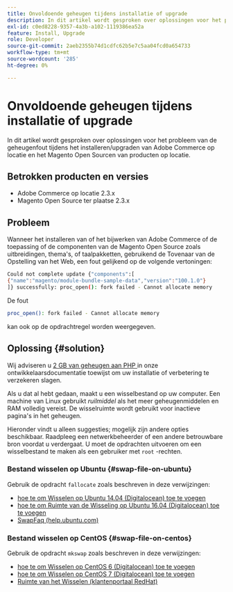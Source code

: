 ```yaml
---
title: Onvoldoende geheugen tijdens installatie of upgrade
description: In dit artikel wordt gesproken over oplossingen voor het probleem van de geheugenfout tijdens het installeren/upgraden van Adobe Commerce op locatie en het Magento Open Sourcen van producten op locatie.
exl-id: c0ed8228-9357-4a3b-a102-1119386ea52a
feature: Install, Upgrade
role: Developer
source-git-commit: 2aeb2355b74d1cdfc62b5e7c5aa04fcd0a654733
workflow-type: tm+mt
source-wordcount: '285'
ht-degree: 0%

---
```


# Onvoldoende geheugen tijdens installatie of upgrade

In dit artikel wordt gesproken over oplossingen voor het probleem van de geheugenfout tijdens het installeren/upgraden van Adobe Commerce op locatie en het Magento Open Sourcen van producten op locatie.

## Betrokken producten en versies

* Adobe Commerce op locatie 2.3.x
* Magento Open Source ter plaatse 2.3.x

## Probleem

Wanneer het installeren van of het bijwerken van Adobe Commerce of de toepassing of de componenten van de Magento Open Source zoals uitbreidingen, thema&#39;s, of taalpakketten, gebruikend de Tovenaar van de Opstelling van het Web, een fout gelijkend op de volgende vertoningen:

```bash
Could not complete update {"components":[
{"name":"magento/module-bundle-sample-data","version":"100.1.0"}
]} successfully: proc_open(): fork failed - Cannot allocate memory
```

De fout

```bash
proc_open(): fork failed - Cannot allocate memory
```

kan ook op de opdrachtregel worden weergegeven.

## Oplossing {#solution}

Wij adviseren u [ 2 GB van geheugen aan PHP ](https://experienceleague.adobe.com/en/docs/commerce-operations/installation-guide/prerequisites/php-settings) in onze ontwikkelaarsdocumentatie toewijst om uw installatie of verbetering te verzekeren slagen.

Als u dat al hebt gedaan, maakt u een wisselbestand op uw computer. Een machine van Linux gebruikt *ruilmiddel* als het meer geheugenmiddelen en RAM volledig vereist. De wisselruimte wordt gebruikt voor inactieve pagina&#39;s in het geheugen.

Hieronder vindt u alleen suggesties; mogelijk zijn andere opties beschikbaar. Raadpleeg een netwerkbeheerder of een andere betrouwbare bron voordat u verdergaat. U moet de opdrachten uitvoeren om een wisselbestand te maken als een gebruiker met `root` -rechten.

### Bestand wisselen op Ubuntu {#swap-file-on-ubuntu}

Gebruik de opdracht `fallocate` zoals beschreven in deze verwijzingen:

* [ hoe te om Wisselen op Ubuntu 14.04 (Digitalocean) toe te voegen ](https://www.digitalocean.com/community/tutorials/how-to-add-swap-on-ubuntu-14-04)
* [ hoe te om Ruimte van de Wisseling op Ubuntu 16.04 (Digitalocean) toe te voegen ](https://www.digitalocean.com/community/tutorials/how-to-add-swap-space-on-ubuntu-16-04)
* [ SwapFaq (help.ubuntu.com) ](https://help.ubuntu.com/community/SwapFaq)

### Bestand wisselen op CentOS {#swap-file-on-centos}

Gebruik de opdracht `mkswap` zoals beschreven in deze verwijzingen:

* [ hoe te om Wisselen op CentOS 6 (Digitalocean) toe te voegen ](https://www.digitalocean.com/community/tutorials/how-to-add-swap-on-centos-6)
* [ hoe te om Wisselen op CentOS 7 (Digitalocean) toe te voegen ](https://www.digitalocean.com/community/tutorials/how-to-add-swap-on-centos-7)
* [ Ruimte van het Wisselen (klantenportaal RedHat) ](https://access.redhat.com/documentation/en-US/Red_Hat_Enterprise_Linux/6/html/Storage_Administration_Guide/ch-swapspace.html)
